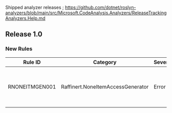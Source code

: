 ﻿ Shipped analyzer releases
; https://github.com/dotnet/roslyn-analyzers/blob/main/src/Microsoft.CodeAnalysis.Analyzers/ReleaseTrackingAnalyzers.Help.md

## Release 1.0
### New Rules

Rule ID | Category | Severity | Notes
--------|----------|----------|--------------------
RNONEITMGEN001  |  Raffinert.NoneItemAccessGenerator   |  Error | An unknown exception occured during generation.
